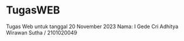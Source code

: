 # TugasWEB
Tugas Web untuk tanggal 20 November 2023
Nama: I Gede Cri Adhitya Wirawan Sutha / 2101020049
